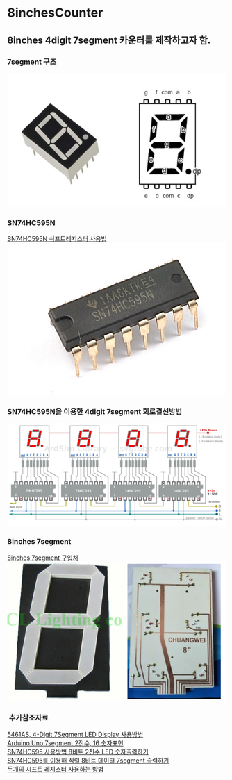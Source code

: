 # 8inchesCounter

## 8inches 4digit 7segment 카운터를 제작하고자 함.  

### 7segment 구조  
![](https://github.com/mtinet/8inchesCounter/blob/master/image/7segment.png?raw=true)

### SN74HC595N  
[SN74HC595N 쉬프트레지스터 사용법](http://wiki.vctec.co.kr/opensource/arduino/shiftregister)  
![](https://github.com/mtinet/8inchesCounter/blob/master/image/74HC595.jpg?raw=true)  

### SN74HC595N을 이용한 4digit 7segment 회로결선방법
![](https://github.com/mtinet/8inchesCounter/blob/master/image/4digit%207segment.png?raw=true)

### 8inches 7segment  
[8inches 7segment 구입처](https://www.aliexpress.com/item/8-8in-Digital-Tube-12V-Common-Anode-8-inches-7-Segment-1-Bit-LED-Display-With/32642152847.html?spm=a2g0s.9042311.0.0.dJRVEN)  
![](https://github.com/mtinet/8inchesCounter/blob/master/image/8inches.png?raw=true)  


###  추가참조자료  
[5461AS, 4-Digit 7Segment LED Display 사용방법](http://docs.whiteat.com/?p=2078)  
[Arduino Uno 7segment 2진수, 16 숫자표현](http://netcast2050.blog.me/220819268641)  
[SN74HC595 사용방법  8비트 2진수 LED 숫자출력하기](http://netcast2050.blog.me/220833707184)  
[SN74HC595를 이용해 직렬 8비트 데이터 7segment 출력하기](https://blog.naver.com/PostView.nhn?blogId=netcast2050&logNo=220836168395&targetKeyword=&targetRecommendationCode=1)  
[두개의 시프트 레지스터 사용하는 방법](http://goodjoon.tistory.com/203)  

 
